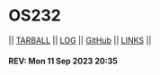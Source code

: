 # OS232

|| [TARBALL](SandBox/Sirered.tar.xz) || [LOG](TXT/mylog.txt) || [GitHub](https://github.com/Sirered/os232) || [LINKS](/links.md) ||

#### REV: Mon 11 Sep 2023 20:35

